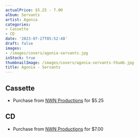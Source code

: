 ```yaml
---
actualPrice: $5.25 - 7.00
album: Servants
artist: Agonia
categories:
- Cassette
- CD
date: '2023-07-27T05:52:48'
draft: false
images:
- /images/covers/agonia-servants.jpg
inStock: true
thumbnailImage: /images/covers/agonia-servants-thumb.jpg
title: Agonia - Servants
---
```


## Cassette
* Purchase from [NWN Productions](http://shop.nwnprod.com/index.php?route=product/product&path=73&product_id=6066&sort=pd.name&order=ASC) for $5.25
## CD
* Purchase from [NWN Productions](http://shop.nwnprod.com/index.php?route=product/product&path=93&product_id=1940&sort=pd.name&order=ASC) for $7.00
